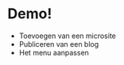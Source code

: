 <div class="image-header">
<h1>Demo!</h1>
<ul>
<li>Toevoegen van een microsite</li>
<li>Publiceren van een blog</li>
<li>Het menu aanpassen</li>
</ul>
</div>
